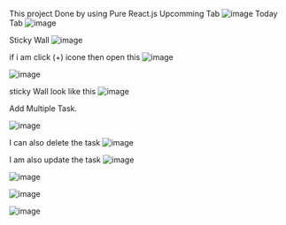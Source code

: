 
This project Done by using Pure React.js
Upcomming Tab
![image](https://github.com/user-attachments/assets/ab44bc15-1e90-4eff-906b-140177d2dd7d)
Today Tab
![image](https://github.com/user-attachments/assets/25175a4a-2eef-4248-9ba1-71bb4a5ec9d1)

Sticky Wall
![image](https://github.com/user-attachments/assets/f4c5f035-50de-4554-891d-f3d2803c4913)

if i am click (+) icone then open this
![image](https://github.com/user-attachments/assets/235a02e4-def9-4698-be9e-c7a242d9ec5e)


![image](https://github.com/user-attachments/assets/af8eb61a-b92e-4473-83b2-be92d2c98ccb)

sticky Wall look like this
![image](https://github.com/user-attachments/assets/7f7fc76f-82c3-472e-b68a-be020f5c2297)


Add Multiple Task.

![image](https://github.com/user-attachments/assets/bbf986b8-2b83-4619-9fd9-9daacef55e36)

I can also delete the task
![image](https://github.com/user-attachments/assets/6b93d20e-f139-4174-8140-220bc36cca5f)

I am also update the task
![image](https://github.com/user-attachments/assets/932f2ba0-e4b8-44e0-bd0e-a40a5067fc2f)

![image](https://github.com/user-attachments/assets/32390a37-7a71-4ff1-b54a-a8b4bb65ab4a)


![image](https://github.com/user-attachments/assets/80416324-1e47-444c-8aa2-4309226d1af7)


![image](https://github.com/user-attachments/assets/e11b36a3-ac08-44c7-a53d-130ecb6c5e3a)






